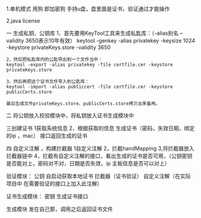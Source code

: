   
1.单机模式
用狗 即加密狗
手持u盘，盘里面是证书，验证通过才能操作


2.java license

一	生成私钥、公钥库
		1、首先要用KeyTool工具来生成私匙库：（-alias别名 –validity 3650表示10年有效）
	keytool -genkey -alias privatekey -keysize 1024  -keystore privateKeys.store -validity 3650
	 
	2、然后把私匙库内的公匙导出到一个文件当中：
	keytool -export -alias privatekey -file certfile.cer -keystore privateKeys.store
	 
	3、然后再把这个证书文件导入到公匙库：
	keytool -import -alias publiccert -file certfile.cer -keystore publicCerts.store
	 
	最后生成文件privateKeys.store、publicCerts.store拷贝出来备用。
	
	
二 将公钥放入校验模块中，将私钥放入证书生成模块中


三创建证书
	1获取系统信息
	2，根据获取的信息 生成证书（密码，失效日期，绑定的ip ，mac） 接口返回生成的证书
	
	
四 自定义注解 ，构建拦截器
	1自定义注解
	2，拦截handMapping
	3,将拦截器放入拦截器链中
	4，拦截有自定义注解的接口，看出生成的证书是否可用，（公钥密钥是否能对上，密码对不对，日期是否失效，ip 主板信息是否可以对上）


	




验证模块：
		公钥
		自启动获取本地证书
		拦截器（证书验证）
		自定义注解（在实际项目中 在需要验证的接口上加入此注解）

证书生成模块：
		密钥
		生成证书接口



生成模块 发在自己那，调用之后返回证书文件




